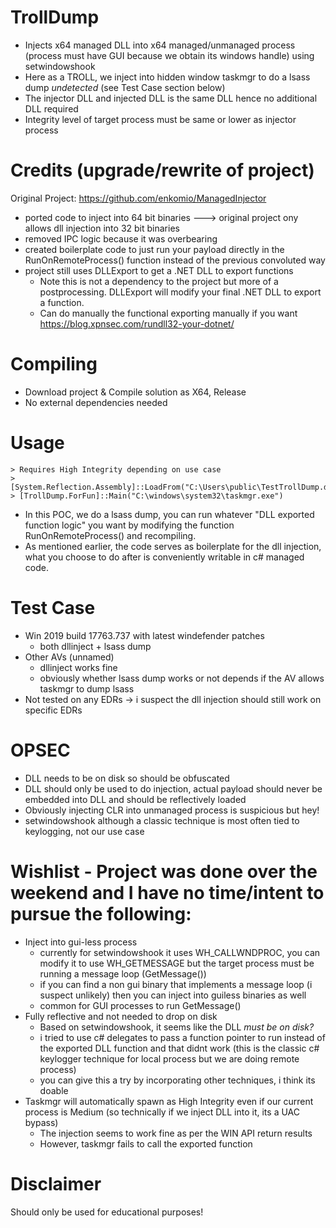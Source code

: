 # TrollDump
- Injects x64 managed DLL into x64 managed/unmanaged process (process must have GUI because we obtain its windows handle) using setwindowshook
- Here as a TROLL, we inject into hidden window taskmgr to do a lsass dump *undetected* (see Test Case section below)
- The injector DLL and injected DLL is the same DLL hence no additional DLL required
- Integrity level of target process must be same or lower as injector process 

# Credits (upgrade/rewrite of project) 
Original Project: https://github.com/enkomio/ManagedInjector
  - ported code to inject into 64 bit binaries   ---> original project ony allows dll injection into 32 bit binaries
  - removed IPC logic because it was overbearing 
  - created boilerplate code to just run your payload directly in the RunOnRemoteProcess() function instead of the previous convoluted way
  - project still uses DLLExport to get a .NET DLL to export functions
     - Note this is not a dependency to the project but more of a postprocessing. DLLExport will modify your final .NET DLL to export a function.
     - Can do manually the functional exporting manually if you want https://blog.xpnsec.com/rundll32-your-dotnet/
       
# Compiling  
- Download project & Compile solution as X64, Release 
- No external dependencies needed
 
# Usage 
```
> Requires High Integrity depending on use case
> [System.Reflection.Assembly]::LoadFrom("C:\Users\public\TestTrollDump.dll")
> [TrollDump.ForFun]::Main("C:\windows\system32\taskmgr.exe")
```
- In this POC, we do a lsass dump, you can run whatever "DLL exported function logic" you want by modifying the function RunOnRemoteProcess() and recompiling.
- As mentioned earlier, the code serves as boilerplate for the dll injection, what you choose to do after is conveniently writable in c# managed code.


# Test Case
- Win 2019 build 17763.737 with latest windefender patches 
  - both dllinject + lsass dump
- Other AVs (unnamed)
  - dllinject works fine
  - obviously whether lsass dump works or not depends if the AV allows taskmgr to dump lsass 
- Not tested on any EDRs -> i suspect the dll injection should still work on specific EDRs

# OPSEC
- DLL needs to be on disk so should be obfuscated
- DLL should only be used to do injection, actual payload should never be embedded into DLL and should be reflectively loaded
- Obviously injecting CLR into unmanaged process is suspicious but hey!
- setwindowshook although a classic technique is most often tied to keylogging, not our use case

# Wishlist - Project was done over the weekend and I have no time/intent to pursue the following:
- Inject into gui-less process 
  - currently for setwindowshook it uses WH_CALLWNDPROC, you can modify it to use WH_GETMESSAGE but the target process must be running a message loop (GetMessage())
  -  if you can find a non gui binary that implements a message loop (i suspect unlikely) then you can inject into guiless binaries as well
  -  common for GUI processes to run GetMessage()
- Fully reflective and not needed to drop on disk
  - Based on setwindowshook, it seems like the DLL *must be on disk?*
  - i tried to use c# delegates to pass a function pointer to run instead of the exported DLL function and that didnt work (this is the classic c# keylogger technique for local process but we are doing remote process) 
  - you can give this a try by incorporating other techniques, i think its doable
- Taskmgr will automatically spawn as High Integrity even if our current process is Medium (so technically if we inject DLL into it, its a UAC bypass)
  - The injection seems to work fine as per the WIN API return results
  - However, taskmgr fails to call the exported function

# Disclaimer
Should only be used for educational purposes!
